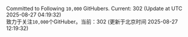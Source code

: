 Committed to Following `10,000` GitHubers. Current: <!-- FOLLOWING_COUNT -->302<!-- FOLLOWING_COUNT --> (Update at UTC <!-- LAST_UPDATED -->2025-08-27 04:19:32<!-- LAST_UPDATED -->)<br>
致力于关注`10,000`个GitHuber。当前：<!-- FOLLOWING_COUNT -->302<!-- FOLLOWING_COUNT --> (更新于北京时间 <!-- LAST_UPDATED_CST -->2025-08-27 12:19:32<!-- LAST_UPDATED_CST -->)

